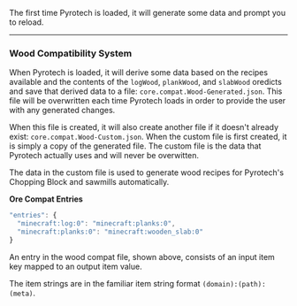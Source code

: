 The first time Pyrotech is loaded, it will generate some data and prompt you to reload.

---

### Wood Compatibility System

When Pyrotech is loaded, it will derive some data based on the recipes available and the contents of the `logWood`, `plankWood`, and `slabWood` oredicts and save that derived data to a file: `core.compat.Wood-Generated.json`. This file will be overwritten each time Pyrotech loads in order to provide the user with any generated changes.

When this file is created, it will also create another file if it doesn't already exist: `core.compat.Wood-Custom.json`. When the custom file is first created, it is simply a copy of the generated file. The custom file is the data that Pyrotech actually uses and will never be overwitten.

The data in the custom file is used to generate wood recipes for Pyrotech's Chopping Block and sawmills automatically.

**Ore Compat Entries**
```js
"entries": {
  "minecraft:log:0": "minecraft:planks:0",
  "minecraft:planks:0": "minecraft:wooden_slab:0"
}
```

An entry in the wood compat file, shown above, consists of an input item key mapped to an output item value.

The item strings are in the familiar item string format `(domain):(path):(meta)`.